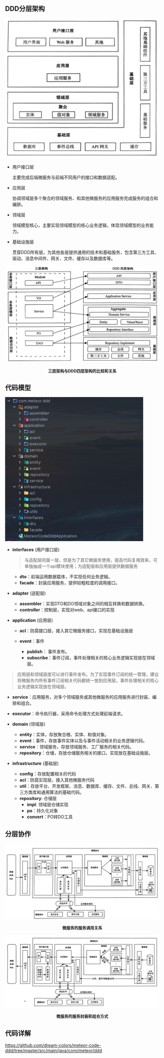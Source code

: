 ## DDD分层架构
![微服务的服务调用关系](../../image/03-DDD分层架构.jpg ':size=340*260')
- 用户接口层
  
    主要完成后端微服务与前端不同用户的接口和数据适配。

- 应用层

    协调领域层多个聚合的领域服务、和其他微服务的应用服务完成服务的组合和编排。

- 领域层
    
    领域模型核心，主要实现领域模型的核心业务逻辑，体现领域模型的业务能力。

- 基础设施层
  
    贯穿DDD所有层，为其他各层提供通用的技术和基础服务，包含第三方工具、驱动、消息中间件、网关、文件、缓存以及数据库等。

![微服务的服务调用关系](../../image/04-三层架构与DDD四层架构的比较和关系.jpg)
<center><b><font size='2'>三层架构与DDD四层架构的比较和关系</font></b></center>

## 代码模型
![微服务的服务调用关系](../../image/05-ddd代码结构.png)
- **interfaces** (用户接口层)
  > 与适配层同属一层，但是为了其它微服务使用，提高代码复用效率，可单独抽成一个api模块使用；为适配层和应用层提供数据服务
  - **dto**：前端运用数据载体，不实现任何业务逻辑。
  - **facade**：封装应用服务，提供较粗粒度的调用接口。

- **adapter** (适配层)
  
  - **assembler**：实现DTO和DO领域对象之间的相互转换和数据转换。
  - **controller**：控制层，实现对web、api接口的实现
  
- **application** (应用层)

  - **acl**：防腐接口层，接入其它微服务接口，实现在基础设施层

  - **event**：事件
    - **publish**： 事件发布。
    - **subscribe**：事件订阅，事件处理相关的核心业务逻辑实现放在领域层。
    
> 应用层和领域层度可以进行事件发布。为了实现事件订阅的统一管理，建议将微服务内所有事件订阅相关代码都统一放到应用层，事件处理相关的核心业务逻辑实现放在领域层。
  - **service**：应用服务，对多个领域服务或其他微服务的应用服务进行封装、编排和组合。
  - **executor**：命令执行器，采用命令处理方式处理前端请求。

- **domain** (领域层)
  
  - **entity**：实体，存放聚合根、实体、和值对象。
  - **event**：事件，存放事件实体以及与事件活动相关的业务逻辑代码。
  - **service**：领域服务，存放领域服务、工厂服务的相关代码。
  - **repository**：仓储，存放仓储服务相关的接口，实现放在基础设施层。
  
- **infrastructure** (基础层)
  - **config**：存放配置相关的代码
  - **acl**：防腐实现层，接入其他微服务代码
  - **util**：存放平台、开发框架、消息、数据库、缓存、文件、总线、网关、第三方类库和通用算法的基础代码。
  - **repository**: 仓储层
    - **impl**: 领域层仓储实现
    - **po**：持久化对象
    - **convert**：PO转DO工具 

## 分层协作 
![微服务的服务调用关系](../../image/01-微服务的服务调用关系.jpg)
<center><b><font size='2'>微服务的服务调用关系</font></b></center>

![微服务的服务调用关系](../../image/02-微服务的服务封装和组合方式.jpg)
<center><b><font size='2'>微服务的服务封装和组合方式</font></b></center>

## 代码详解
<https://github.com/dream-colors/meteor-code-ddd/tree/master/src/main/java/com/meteor/ddd>
